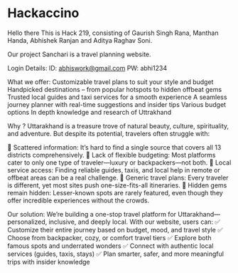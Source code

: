 # Hackaccino
Hello there
This is Hack 219, consisting of Gaurish Singh Rana, Manthan Handa, Abhishek Ranjan and Aditya Raghav Soni.

Our project Sanchari is a travel planning website. 

Login Details:
ID: abhiswork@gmail.com
PW: abhi1234


What we offer:
  Customizable travel plans to suit your style and budget
  Handpicked destinations – from popular hotspots to hidden offbeat gems
  Trusted local guides and taxi services for a smooth experience
  A seamless journey planner with real-time suggestions and insider tips
  Various budget options
  In depth knowledge and research of Uttrakhand

Why ?
Uttarakhand is a treasure trove of natural beauty, culture, spirituality, and adventure. But despite its potential, travelers often struggle with:

 🧭 Scattered information: It’s hard to find a single source that covers all 13 districts comprehensively.
 💸 Lack of flexible budgeting: Most platforms cater to only one type of traveler—luxury or backpackers—not both.
 🚗 Local service access: Finding reliable guides, taxis, and local help in remote or offbeat areas can be a real challenge.
 🎯 Generic travel plans: Every traveler is different, yet most sites push one-size-fits-all itineraries.
 🌄 Hidden gems remain hidden: Lesser-known spots are rarely featured, even though they offer incredible experiences without the crowds.

Our solution:
We’re building a one-stop travel platform for Uttarakhand—personalized, inclusive, and deeply local.
With our website, users can:
✅ Customize their entire journey based on budget, mood, and travel style
✅ Choose from backpacker, cozy, or comfort travel tiers
✅ Explore both famous spots and underrated wonders
✅ Connect with authentic local services (guides, taxis, stays)
✅ Plan smarter, safer, and more meaningful trips with insider knowledge
